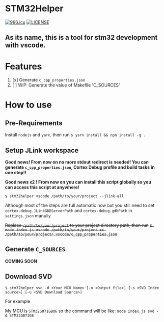 # STM32Helper
[![996.icu](https://img.shields.io/badge/link-996.icu-red.svg)](https://996.icu)
[![LICENSE](https://img.shields.io/badge/license-Anti%20996-blue.svg)](https://github.com/996icu/996.ICU/blob/master/LICENSE)

As its name, this is a tool for stm32 development with vscode.
---

# Features

1. [x] Generate `c_cpp_properties.json`
2. [ ] WIP: Generate the value of Makefile 'C_SOURCES'

# How to use

## Pre-Requirements

Install `nodejs` and `yarn`, then run
`$ yarn install && npm install -g .`


## Setup JLink workspace

**Good news! From now on no more stdout redirect is needed! You can generate `c_cpp_properties.json`, Cortex Debug profile and build tasks in one step!!**

**Good news x2 ! From now on you can install this script globally so you can access this script at anywhere!**
```
$ stm32helper vscode /path/to/your/project --jlink-all
```

Although most of the steps are full automatic now but you still need to set `cortex-debug.JLinkGDBServerPath` and `cortex-debug.gdbPath` in `settings.json` manully

~~Replace `/path/to/your/project` to your project directory path, then run~~
~~`$ node index.js vscode /path/to/your/project >> /path/to/your/project/.vscode/c_cpp_properties.json`~~

## Generate `C_SOURCES`

**COMING SOON**

## Download SVD

`$ stm32helper svd -d <Your MCU Name> [-o <Output file>] [-s <SVD Index source>] [-u <SVD Download Source>]`

For example

My MCU is `STM32G071GBU6` so the command will be like: `node index.js svd -d STM32G071GB`
